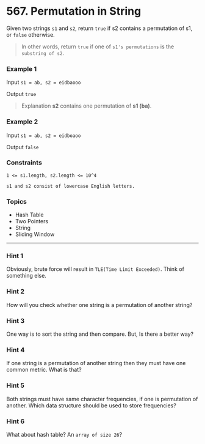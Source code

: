 # 567. Permutation in String

Given two strings `s1` and `s2`, return `true` if s2 contains a permutation of s1, or `false` otherwise.

> In other words, return `true` if one of `s1's permutations` is the `substring of s2`.
 

### Example 1

Input `s1 = ab, s2 = eidbaooo`

Output `true`

> Explanation **s2** contains one permutation of **s1 (ba)**.


### Example 2

Input `s1 = ab, s2 = eidboaoo`

Output `false`
 

### Constraints

`1 <= s1.length, s2.length <= 10^4`

`s1 and s2 consist of lowercase English letters.`


### Topics
- Hash Table
- Two Pointers
- String
- Sliding Window

---

### Hint 1
Obviously, brute force will result in `TLE(Time Limit Exceeded)`. Think of something else.

### Hint 2
How will you check whether one string is a permutation of another string?

### Hint 3
One way is to sort the string and then compare. But, Is there a better way?

### Hint 4
If one string is a permutation of another string then they must have one common metric. What is that?

### Hint 5
Both strings must have same character frequencies, if one is permutation of another. Which data structure should be used to store frequencies?

### Hint 6
What about hash table? An `array of size 26`?